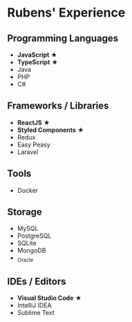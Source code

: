 # Rubens' Experience

## Programming Languages

 - **JavaScript** ★
 - **TypeScript** ★
 - Java
 - PHP
 - C#

## Frameworks / Libraries

 - **ReactJS** ★
 - **Styled Components** ★
 - Redux
 - Easy Peasy
 - Laravel
 
## Tools
 - Docker
 
## Storage

 - MySQL
 - PostgreSQL
 - SQLite
 - MongoDB
 - <sub>Oracle</sub>
 
## IDEs / Editors

 - **Visual Studio Code** ★
 - IntelliJ IDEA
 - Sublime Text
